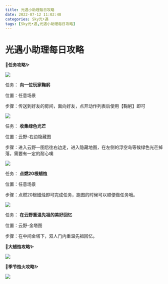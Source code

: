 ```yaml
---
title: 光遇小助理每日攻略
date: 2022-07-12 11:02:48
categories: Sky光•遇
tags: [Sky光•遇,光遇小助理每日攻略]
---
```

# 光遇小助理每日攻略
**🎉任务攻略✨**

![](https://ok.166.net/reunionpub/ds/kol/20220712/000849-pzv4cq5h9a.png)

任务： **向一位玩家鞠躬**

位置：任意场景

步骤：传送到好友的房间，面向好友，点开动作列表后使用【鞠躬】即可

![](https://ok.166.net/reunionpub/ds/kol/20220712/000936-39n4jbithu.png)

任务： **收集绿色光芒**

位置：云野-右边隐藏图

步骤：进入云野一图后往右边走，进入隐藏地图，在左侧的浮空岛等候绿色光芒掉落，需要有一定的耐心噢

![](https://ok.166.net/reunionpub/ds/kol/20220710/000134-fvaydgszle.png)

任务： **点燃20根蜡烛**

位置：任意场景

步骤：点燃20根蜡烛即可完成任务，跑图的时候可以顺便做任务哦。

  

![](https://ok.166.net/reunionpub/ds/kol/20220712/001514-war9h8pmcv.png)

任务： **在云野重温先祖的美好回忆**  

位置：云野-金塔图

步骤：在中间金塔下，双人门内重温先祖回忆。

  

 **🎉大蜡烛攻略✨**

![](https://ok.166.net/reunionpub/ds/kol/20220712/001038-stghrsf8ba.png)

  

 **🎉季节烛火攻略✨**

![](https://ok.166.net/reunionpub/ds/kol/20220712/001124-pz60ud21oc.png)

  

